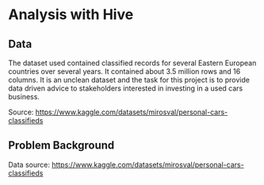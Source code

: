 # Analysis with Hive

## Data
The dataset used contained classified records for several Eastern European countries over several years. It contained about 3.5 million rows and 16 columns. It is an unclean dataset and the task for this project is to provide data driven advice to stakeholders interested in investing in a used cars business.

Source: https://www.kaggle.com/datasets/mirosval/personal-cars-classifieds

## Problem Background

Data source: https://www.kaggle.com/datasets/mirosval/personal-cars-classifieds
